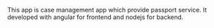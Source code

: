  This app is case management app which provide passport service. It developed with angular for frontend and nodejs for backend.
